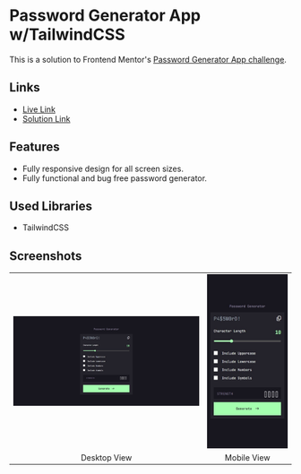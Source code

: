 # Password Generator App w/TailwindCSS

This is a solution to Frontend Mentor's [Password Generator App challenge](https://www.frontendmentor.io/challenges/password-generator-app-Mr8CLycqjh).

## Links

- [Live Link](https://password-generator-app-omaralseddiks-projects.vercel.app/)
- [Solution Link](https://www.frontendmentor.io/solutions/vanilla-js-wtailwindcss-AcGvfn5Evj)

## Features

- Fully responsive design for all screen sizes.
- Fully functional and bug free password generator.

## Used Libraries

- TailwindCSS

## Screenshots

<table>
  <tr>
    <td>
      <img src="/screenshots/desktop.jpeg" alt="Desktop View" width="100%" />
    </td>
    <td>
      <img src="/screenshots/mobile.jpeg" alt="Mobile View" width="100%" />
    </td>
  </tr>
  <tr>
    <td align="center">Desktop View</td>
    <td align="center">Mobile View</td>
  </tr>
</table>
